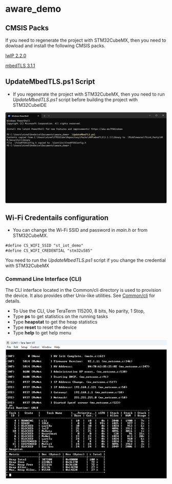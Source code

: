 
# aware_demo

## CMSIS Packs

If you need to regenerate the project with STM32CubeMX, then you need to dowload and install the following CMSIS packs.

[lwIP 2.2.0](https://www.keil.com/pack/lwIP.lwIP.2.2.0.pack)

[mbedTLS 3.1.1](https://www.keil.com/pack/ARM.mbedTLS.3.1.1.pack)

## UpdateMbedTLS.ps1 Script
* If you regenerate the project with STM32CubeMX, then you need to run *UpdateMbedTLS.ps1* script before building the project with STM32CubeIDE

![UpdateMbedTLS.png](UpdateMbedTLS.png)

## Wi-Fi Credentails configuration
* You can change the Wi-Fi SSID and password in *main.h* or from STM32CubeMX. 
```
#define CS_WIFI_SSID "st_iot_demo"
#define CS_WIFI_CREDENTIAL "stm32u585"
```
You need to run the *UpdateMbedTLS.ps1* script if you change the credential with STM32CubeMX

### Command Line Interface (CLI)

The CLI interface located in the Common/cli directory is used to provision the device. It also provides other Unix-like utilities. See [Common/cli](Common/cli/ReadMe.md) for details.

- To Use the CLI, Use TeraTerm 115200, 8 bits, No parity, 1 Stop,
- Type **ps** to get statistics on the running tasks
- Type **heapstat** to get the heap statistics
- Type **reset** to reset the device
- Type **help** to get help menu

![Example Image](example.png)